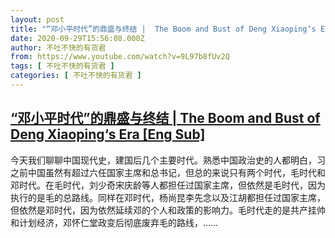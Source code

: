 ```yaml
---
layout: post
title: "“邓小平时代”的鼎盛与终结 |  The Boom and Bust of Deng Xiaoping‘s Era [Eng Sub]"
date: 2020-09-29T15:56:08.000Z
author: 不吐不快的有货君
from: https://www.youtube.com/watch?v=9L97b8fUv2Q
tags: [ 不吐不快的有货君 ]
categories: [ 不吐不快的有货君 ]
---
```

<!--1601394968000-->
[“邓小平时代”的鼎盛与终结 |  The Boom and Bust of Deng Xiaoping‘s Era [Eng Sub]](https://www.youtube.com/watch?v=9L97b8fUv2Q)
------

<div>
今天我们聊聊中国现代史，建国后几个主要时代。熟悉中国政治史的人都明白，习之前中国虽然有超过六任国家主席和总书记，但总的来说只有两个时代，毛时代和邓时代。在毛时代，刘少奇宋庆龄等人都担任过国家主席，但依然是毛时代，因为执行的是毛的总路线。同样在邓时代，杨尚昆李先念以及江胡都担任过国家主席，但依然是邓时代，因为依然延续邓的个人和政策的影响力。毛时代走的是共产挂帅和计划经济，邓怀仁堂政变后彻底废弃毛的路线，……
</div>
